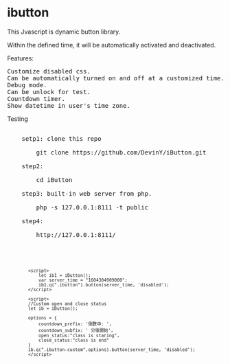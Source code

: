 # ibutton
This Jvascript is dynamic button library.

Within the defined time, it will be automatically activated and deactivated.

Features:
<pre>
Customize disabled css.
Can be automatically turned on and off at a customized time.
Debug mode.
Can be unlock for test.
Countdown timer.
Show datetime in user's time zone.
</pre>
Testing
<pre>
    
    setp1: clone this repo

        git clone https://github.com/DevinY/iButton.git

    step2:

        cd iButton

    step3: built-in web server from php.

        php -s 127.0.0.1:8111 -t public

    step4:

        http://127.0.0.1:8111/

</pre>

<code>
    
            <script>
                let ib1 = iButton();
                var server_time = "1604304909000";
                ib1.q(".ibutton").button(server_time, 'disabled');
            </script>

            <script>
            //Custom open and close status
            let ib = iButton();

            options = {
                countdown_prefix: '倒數中: ',
                countdown_subfix: ' 分後開始',
                open_status:"class is staring",
                close_status:"class is end"
            }
            ib.q(".ibutton-custom",options).button(server_time, 'disabled');
            </script>
     
</code>
